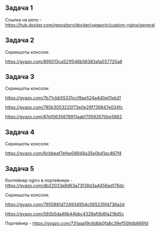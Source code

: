 ## Задача 1

Ссылка на репо - https://hub.docker.com/repository/docker/yagavrin/custom-nginx/general

## Задача 2

Скриншоты консоли:

https://gyazo.com/895013ca521f546b58383a1a557720a8

## Задача 3

Скриншоты консоли:

https://gyazo.com/7b71cbb55331ccf8ae524a4d0a01eb2f

https://gyazo.com/785b3053225f73e0e29f736847e034fc

https://gyazo.com/87e10635678911aabf70592670be5862

## Задача 4

Скриншоты консоли:

https://gyazo.com/6cbbeaf7efee08948a35e0b41ac467f4

## Задача 5

Контейнер nginx в портейнере - https://gyazo.com/db22033a8d63a73f38d3a4456ad176dc

Скриншоты консоли:

https://gyazo.com/7955881d724934954c065235fd736a2d

https://gyazo.com/592b5da46b44bbc4328af0b8fa218d5c

Портейнер - https://gyazo.com/731aaa19c6dbb0fa8c39ef509db666fd
